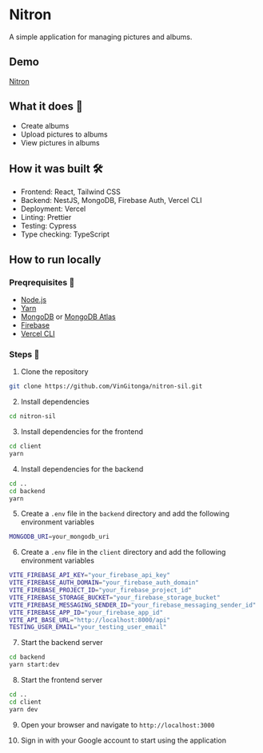 # Nitron

A simple application for managing pictures and albums.

## Demo

[Nitron](https://nitron.vercel.app/)


## What it does 🚀

- Create albums
- Upload pictures to albums
- View pictures in albums


## How it was built 🛠️

- Frontend: React, Tailwind CSS
- Backend: NestJS, MongoDB, Firebase Auth, Vercel CLI
- Deployment: Vercel
- Linting: Prettier
- Testing: Cypress
- Type checking: TypeScript

## How to run locally

### Preqrequisites 📝

- [Node.js](https://nodejs.org/en/download/)
- [Yarn](https://classic.yarnpkg.com/en/docs/install)
- [MongoDB](https://docs.mongodb.com/manual/installation/) or [MongoDB Atlas](https://www.mongodb.com/cloud/atlas)
- [Firebase](https://firebase.google.com/)
- [Vercel CLI](https://vercel.com/download)

### Steps 📝

1. Clone the repository

```bash
git clone https://github.com/VinGitonga/nitron-sil.git
```

2. Install dependencies

```bash
cd nitron-sil
```

3. Install dependencies for the frontend

```bash
cd client
yarn
```

4. Install dependencies for the backend

```bash
cd ..
cd backend
yarn
```

5. Create a `.env` file in the `backend` directory and add the following environment variables

```bash
MONGODB_URI=your_mongodb_uri
```

6. Create a `.env` file in the `client` directory and add the following environment variables

```bash
VITE_FIREBASE_API_KEY="your_firebase_api_key"
VITE_FIREBASE_AUTH_DOMAIN="your_firebase_auth_domain"
VITE_FIREBASE_PROJECT_ID="your_firebase_project_id"
VITE_FIREBASE_STORAGE_BUCKET="your_firebase_storage_bucket"
VITE_FIREBASE_MESSAGING_SENDER_ID="your_firebase_messaging_sender_id"
VITE_FIREBASE_APP_ID="your_firebase_app_id"
VITE_API_BASE_URL="http://localhost:8000/api"
TESTING_USER_EMAIL="your_testing_user_email"
```

7. Start the backend server

```bash
cd backend
yarn start:dev
```

8. Start the frontend server

```bash
cd ..
cd client
yarn dev
```

9. Open your browser and navigate to `http://localhost:3000`

10. Sign in with your Google account to start using the application


